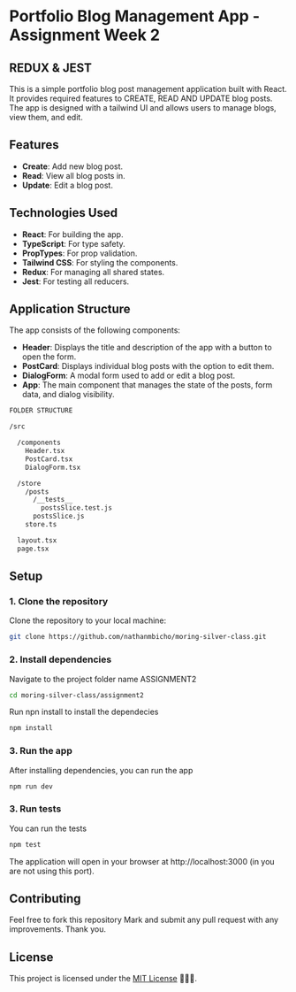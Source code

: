 # Portfolio Blog Management App - Assignment Week 2
## REDUX & JEST

This is a simple portfolio blog post management application built with React. It provides required features to CREATE, READ AND UPDATE blog posts. The app is designed with a tailwind UI and allows users to manage blogs, view them, and edit.

## Features

- **Create**: Add new blog post.
- **Read**: View all blog posts in.
- **Update**: Edit a blog post.

## Technologies Used

- **React**: For building the app.
- **TypeScript**: For type safety.
- **PropTypes**: For prop validation.
- **Tailwind CSS**: For styling the components.
- **Redux**: For managing all shared states.
- **Jest**: For testing all reducers.

## Application Structure

The app consists of the following components:

- **Header**: Displays the title and description of the app with a button to open the form.
- **PostCard**: Displays individual blog posts with the option to edit them.
- **DialogForm**: A modal form used to add or edit a blog post.
- **App**: The main component that manages the state of the posts, form data, and dialog visibility.

``` bash
FOLDER STRUCTURE

/src

  /components
    Header.tsx
    PostCard.tsx
    DialogForm.tsx

  /store
    /posts
      /__tests__
        postsSlice.test.js
      postsSlice.js
    store.ts

  layout.tsx
  page.tsx
```

## Setup

### 1. Clone the repository

Clone the repository to your local machine:

```bash
git clone https://github.com/nathanmbicho/moring-silver-class.git
```

### 2. Install dependencies
Navigate to the project folder name ASSIGNMENT2

```bash
cd moring-silver-class/assignment2
```

Run npn install to install the dependecies

```bash
npm install
```

### 3. Run the app
After installing dependencies, you can run the app

```bash
npm run dev
```

### 3. Run tests
You can run the tests

```bash
npm test
```


The application will open in your browser at http://localhost:3000 (in you are not using this port).

## Contributing

Feel free to fork this repository Mark and submit any pull request with any improvements. Thank you.

## License

This project is licensed under the [MIT License](https://mit-license.org) 🚀🚀🚀.